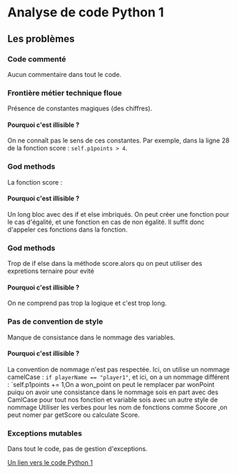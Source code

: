 # Analyse de code Python 1

## Les problèmes

### Code commenté
Aucun commentaire dans tout le code.

### Frontière métier technique floue
Présence de constantes magiques (des chiffres).
#### Pourquoi c'est illisible ?
On ne connaît pas le sens de ces constantes. Par exemple, dans la ligne 28 de la fonction score : `self.p1points > 4`.

### God methods
La fonction score :
#### Pourquoi c'est illisible ?
Un long bloc avec des if et else imbriqués. On peut créer une fonction pour le cas d'égalité, et une fonction en cas de non égalité. Il suffit donc d'appeler ces fonctions dans la fonction.

### God methods
Trop de if else dans la méthode score.alors qu on peut utiliser des expretions ternaire pour evité
#### Pourquoi c'est illisible ?
On ne comprend pas trop la logique et c'est trop long.

### Pas de convention de style
Manque de consistance dans le nommage des variables. 
#### Pourquoi c'est illisible ?
La convention de nommage n'est pas respectée. Ici, on utilise un nommage camelCase : `if playerName == "player1"`, et ici, on a un nommage différent : `self.p1points += 1,On a won_point on peut le remplacer par wonPoint puiqu on avoir une consistance dans le nommage sois en part avec des CamlCase pour tout nos fonction et variable sois avec un autre style de nommage
Utiliser les verbes pour les nom de fonctions comme Socore ,on peut nomer par getScore ou calculate Score.

### Exceptions mutables
Dans tout le code, pas de gestion d'exceptions.

 


[Un lien vers le code Python 1](https://github.com/Ahmed-Bouzidia/Tennis-Refactoring-Kata/blob/main/python/tennis1.py)
